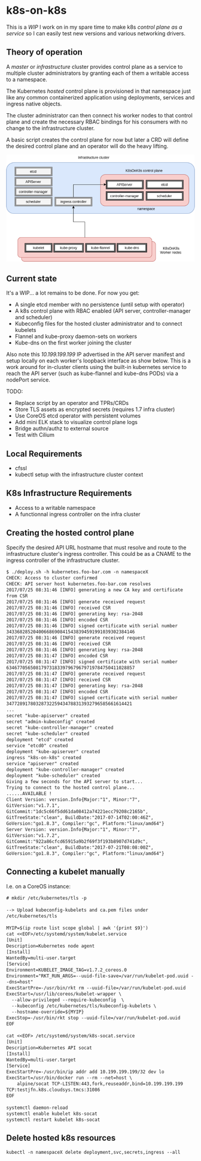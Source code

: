 # k8s-on-k8s

This is a *WIP* I work on in my spare time to make k8s _control plane as a service_ so
I can easily test new versions and various networking drivers.


Theory of operation
--------------

A _master_ or _infrastructure_ cluster provides control plane as a service to multiple
cluster administrators by granting each of them a writable access to a namespace.

The Kubernetes _hosted_ control plane is provisioned in that namespace just like any
common containerized application using deployments, services and ingress native objects.

The cluster administrator can then connect his worker nodes to that control plane
and create the necessary RBAC bindings for his consumers with no change to the
infrastructure cluster.

A basic script creates the control plane for now but later a CRD will define the desired
control plane and an operator will do the heavy lifting.

![In a picture](docs/k8sonk8s.png)


Current state
--------------
It's a WIP... a lot remains to be done.  For now you get:
* A single etcd member with no persistence (until setup with operator)  
* A k8s control plane with RBAC enabled (API server, controller-manager and scheduler)
* Kubeconfig files for the hosted cluster administrator and to connect kubelets
* Flannel and kube-proxy daemon-sets on workers
* Kube-dns on the first worker joining the cluster

Also note this _10.199.199.199_ IP advertised in the API server manifest and setup
locally on each worker's loopback interface as show below.  This is a work around for in-cluster
clients using the built-in kubernetes service to reach the API server (such as kube-flannel
and kube-dns PODs) via a nodePort service.      

TODO:
* Replace script  by an operator and TPRs/CRDs
* Store TLS assets as encrypted secrets (requires 1.7 infra cluster)
* Use CoreOS etcd operator with persistent volumes
* Add mini ELK stack to visualize control plane logs
* Bridge authn/authz to external source
* Test with Cilium


Local Requirements
--------------
* cfssl
* kubectl setup with the infrastructure cluster context


K8s Infrastructure Requirements
--------------
* Access to a writable namespace
* A functionnal ingress controller on the infra cluster


Creating the hosted control plane
--------------
Specify the desired API URL hostname that must resolve and route to the infrastructure
cluster's ingress controller. This could be as a CNAME to the ingress controller
of the infrastructure cluster.


```
$ ./deploy.sh -h kubernetes.foo-bar.com -n namespaceX
CHECK: Access to cluster confirmed
CHECK: API server host kubernetes.foo-bar.com resolves
2017/07/25 08:31:46 [INFO] generating a new CA key and certificate from CSR
2017/07/25 08:31:46 [INFO] generate received request
2017/07/25 08:31:46 [INFO] received CSR
2017/07/25 08:31:46 [INFO] generating key: rsa-2048
2017/07/25 08:31:46 [INFO] encoded CSR
2017/07/25 08:31:46 [INFO] signed certificate with serial number 343368285204006686908415438394591991039302384146
2017/07/25 08:31:46 [INFO] generate received request
2017/07/25 08:31:46 [INFO] received CSR
2017/07/25 08:31:46 [INFO] generating key: rsa-2048
2017/07/25 08:31:47 [INFO] encoded CSR
2017/07/25 08:31:47 [INFO] signed certificate with serial number 634677056508179731833979679679719784750411028857
2017/07/25 08:31:47 [INFO] generate received request
2017/07/25 08:31:47 [INFO] received CSR
2017/07/25 08:31:47 [INFO] generating key: rsa-2048
2017/07/25 08:31:47 [INFO] encoded CSR
2017/07/25 08:31:47 [INFO] signed certificate with serial number 34772891780328732259434788313932796585661614421
...
secret "kube-apiserver" created
secret "admin-kubeconfig" created
secret "kube-controller-manager" created
secret "kube-scheduler" created
deployment "etcd" created
service "etcd0" created
deployment "kube-apiserver" created
ingress "k8s-on-k8s" created
service "apiserver" created
deployment "kube-controller-manager" created
deployment "kube-scheduler" created
Giving a few seconds for the API server to start...
Trying to connect to the hosted control plane...
......AVAILABLE !
Client Version: version.Info{Major:"1", Minor:"7", GitVersion:"v1.7.1", GitCommit:"1dc5c66f5dd61da08412a74221ecc79208c2165b", GitTreeState:"clean", BuildDate:"2017-07-14T02:00:46Z", GoVersion:"go1.8.3", Compiler:"gc", Platform:"linux/amd64"}
Server Version: version.Info{Major:"1", Minor:"7", GitVersion:"v1.7.2", GitCommit:"922a86cfcd65915a9b2f69f3f193b8907d741d9c", GitTreeState:"clean", BuildDate:"2017-07-21T08:08:00Z", GoVersion:"go1.8.3", Compiler:"gc", Platform:"linux/amd64"}
```


Connecting a kubelet manually
--------------

I.e. on a CoreOS instance:

```
# mkdir /etc/kubernetes/tls -p

--> Upload kubeconfig-kubelets and ca.pem files under /etc/kubernetes/tls

MYIP=$(ip route list scope global | awk '{print $9}')
cat <<EOF>/etc/systemd/system/kubelet.service
[Unit]
Description=Kubernetes node agent
[Install]
WantedBy=multi-user.target
[Service]
Environment=KUBELET_IMAGE_TAG=v1.7.2_coreos.0
Environment="RKT_RUN_ARGS=--uuid-file-save=/var/run/kubelet-pod.uuid --dns=host"
ExecStartPre=-/usr/bin/rkt rm --uuid-file=/var/run/kubelet-pod.uuid
ExecStart=/usr/lib/coreos/kubelet-wrapper \
  --allow-privileged --require-kubeconfig  \
  --kubeconfig /etc/kubernetes/tls/kubeconfig-kubelets \
  --hostname-override=${MYIP}
ExecStop=-/usr/bin/rkt stop --uuid-file=/var/run/kubelet-pod.uuid
EOF

cat <<EOF> /etc/systemd/system/k8s-socat.service
[Unit]
Description=Kubernetes API socat
[Install]
WantedBy=multi-user.target
[Service]
ExecStartPre=-/usr/bin/ip addr add 10.199.199.199/32 dev lo
ExecStart=/usr/bin/docker run --rm --net=host \
    alpine/socat TCP-LISTEN:443,fork,reuseaddr,bind=10.199.199.199 TCP:testjfn.k8s.cloudsys.tmcs:31086
EOF

systemctl daemon-reload
systemctl enable kubelet k8s-socat
systemctl restart kubelet k8s-socat
```


Delete hosted k8s resources
--------------
```
kubectl -n namespaceX delete deployment,svc,secrets,ingress --all
```
